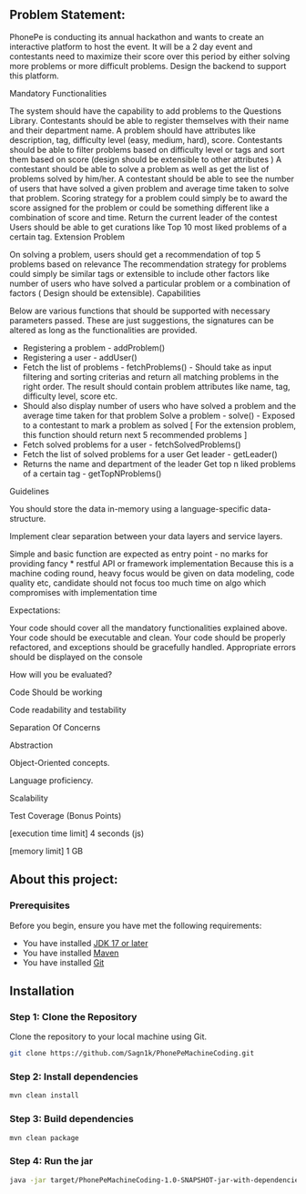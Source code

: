 ## Problem Statement:

PhonePe is conducting its annual hackathon and wants to create an interactive platform to host the event. It will be a 2 day event and contestants need to maximize their score over this period by either solving more problems or more difficult problems. Design the backend to support this platform.

Mandatory Functionalities

The system should have the capability to add problems to the Questions Library.
Contestants should be able to register themselves with their name and their department name.
A problem should have attributes like description, tag, difficulty level (easy, medium, hard), score.
Contestants should be able to filter problems based on difficulty level or tags and sort them based on score (design should be extensible to other attributes )
A contestant should be able to solve a problem as well as get the list of problems solved by him/her.
A contestant should be able to see the number of users that have solved a given problem and average time taken to solve that problem.
Scoring strategy for a problem could simply be to award the score assigned for the problem or could be something different like a combination of score and time.
Return the current leader of the contest
Users should be able to get curations like Top 10 most liked problems of a certain tag.
Extension Problem

On solving a problem, users should get a recommendation of top 5 problems based on relevance
The recommendation strategy for problems could simply be similar tags or extensible to include other factors like number of users who have solved a particular problem or a combination of factors ( Design should be extensible).
Capabilities

Below are various functions that should be supported with necessary parameters passed.
These are just suggestions, the signatures can be altered as long as the functionalities are provided.

- Registering a problem - addProblem()
- Registering a user - addUser()
- Fetch the list of problems - fetchProblems() - Should take as input filtering and sorting criterias and return all matching problems in the right order.
  The result should contain problem attributes like name, tag, difficulty level, score etc.
- Should also display number of users who have solved a problem and the average time taken for that problem
Solve a problem - solve() - Exposed to a contestant to mark a problem as solved
[ For the extension problem, this function should return next 5 recommended problems ]
- Fetch solved problems for a user - fetchSolvedProblems() 
- Fetch the list of solved problems for a user
Get leader - getLeader() 
- Returns the name and department of the leader
Get top n liked problems of a certain tag - getTopNProblems()


Guidelines

You should store the data in-memory using a language-specific data-structure.

Implement clear separation between your data layers and service layers.

Simple and basic function are expected as entry point - no marks for providing fancy * restful API or framework implementation
Because this is a machine coding round, heavy focus would be given on data modeling, code quality etc, candidate should not focus too much time on algo which compromises with implementation time

Expectations:

Your code should cover all the mandatory functionalities explained above.
Your code should be executable and clean.
Your code should be properly refactored, and exceptions should be gracefully handled.
Appropriate errors should be displayed on the console

How will you be evaluated?

Code Should be working

Code readability and testability

Separation Of Concerns

Abstraction

Object-Oriented concepts.

Language proficiency.

Scalability

Test Coverage (Bonus Points)

[execution time limit] 4 seconds (js)

[memory limit] 1 GB








## About this project:

### Prerequisites
Before you begin, ensure you have met the following requirements:
- You have installed [JDK 17 or later](https://www.oracle.com/java/technologies/javase-downloads.html)
- You have installed [Maven](https://maven.apache.org/install.html)
- You have installed [Git](https://git-scm.com/downloads)

## Installation

### Step 1: Clone the Repository
Clone the repository to your local machine using Git.
```bash
git clone https://github.com/Sagn1k/PhonePeMachineCoding.git
```

### Step 2: Install dependencies

```bash
mvn clean install
```

### Step 3: Build dependencies

```bash
mvn clean package
```

### Step 4: Run the jar

```bash
java -jar target/PhonePeMachineCoding-1.0-SNAPSHOT-jar-with-dependencies.jar
```
